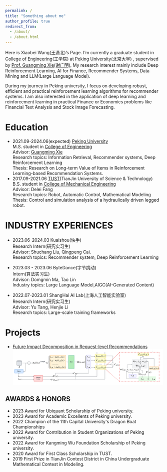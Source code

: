 ```yaml
---
permalink: /
title: "Something about me"
author_profile: true
redirect_from: 
  - /about/
  - /about.html
---
```


Here is Xiaobei Wang(王潇北)’s Page. I’m currently a graduate student in [College of Engineering(工学院)](https://www.coe.pku.edu.cn/) at [Peking University(北京大学)](https://www.pku.edu.cn/) , supervised by [Prof. Guangming Xie(谢广明)](https://www.coe.pku.edu.cn/teaching/all_time/7139.html). My research interest mainly include Deep Reinforcement Learning, AI for Finance, Recommender Systems, Data Mining and LLM(Large Language Model).

During my journey in Peking university, I focus on developing robust, efficient and practical reinforcement learning algorithms for recommender systems. I am also interested in the application of deep learning and reinforcement learning in practical Finance or Economics problems like Financial Text Analysis and Stock Image Forecasting.

Education
======

- 2021.09-2024.06(expected)   [Peking University](https://www.pku.edu.cn/)<br>
 M.S. student in [College of Engineering](https://www.coe.pku.edu.cn/)<br>
 Advisor: [Guangming Xie](https://www.coe.pku.edu.cn/teaching/all_time/7139.html)<br>
Research topics: Information Retrieval, Recommender systems, Deep Reinforcement Learning<br>
Thesis: Research on Long-term Value of Items in Reinforcement Learning-based Recommendation Systems.
- 2017.09-2021.06   [TUST](https://www.tust.edu.cn/)(TianJin University of Science & Technology)<br>
  B.S. student in [College of Mechanical Engineering](https://jxxy.tust.edu.cn/)<br>
 Advisor: Delei Fang<br>
Research topics: Robot, Automatic Control, Mathematical Modeling<br>
Thesis: Control and simulation analysis of a hydraulically driven legged robot.
  


INDUSTRY EXPERIENCES
======
- 2023.06-2024.03 Kuaishou(快手)<br>
Research Intern(研究实习生)<br>
Advisor: Shuchang Liu, Qingpeng Cai.<br>
Research topics: Recommender system, Deep Reinforcement Learning


- 2023.03 - 2023.06  ByteDance(字节跳动)<br>
 Intern(算法实习生)<br>
 Advisor: Domgmin Ma, Tao Lin<br>
 Industry topics: Large Language Model,AIGC(AI-Generated Content)



- 2022.07-2023.01 ShangHai AI Lab(上海人工智能实验室)<br>
Research Intern(研究实习生) <br>
Advisor: Yu Tang, Henjie Li<br>
Research topics: Large-scale training frameworks



Projects
======
- [Future Impact Decomposition in Request-level Recommendations](https://arxiv.org/abs/2401.16108)<br>
  ![avatar](../images/itema2c.png)

AWARDS & HONORS
------

- 2023	Award for Ubiquant Scholarship of Peking university.
- 2023	Award for Academic Excellents of Peking university.
- 2022  Champion of the 11th Capital University's Dragon Boat Championships 
- 2022	Award for Contribution in Student Organizations of Peking university.
- 2022	Award for Kangming Wu Foundation Scholarship of Peking university.
- 2020  Award for First Class Scholarship in TUST.
- 2019	First Prize in TianJin Contest District in China Undergraduate Mathematical Contest in Modeling.
